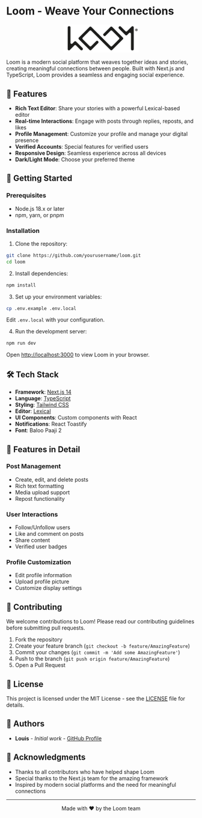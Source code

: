 # Loom - Weave Your Connections

<div align="center">
  <img src="loom.png" alt="Loom Logo" width="200"/>
</div>

Loom is a modern social platform that weaves together ideas and stories, creating meaningful connections between people. Built with Next.js and TypeScript, Loom provides a seamless and engaging social experience.

## 🌟 Features

- **Rich Text Editor**: Share your stories with a powerful Lexical-based editor
- **Real-time Interactions**: Engage with posts through replies, reposts, and likes
- **Profile Management**: Customize your profile and manage your digital presence
- **Verified Accounts**: Special features for verified users
- **Responsive Design**: Seamless experience across all devices
- **Dark/Light Mode**: Choose your preferred theme

## 🚀 Getting Started

### Prerequisites

- Node.js 18.x or later
- npm, yarn, or pnpm

### Installation

1. Clone the repository:
```bash
git clone https://github.com/yourusername/loom.git
cd loom
```

2. Install dependencies:
```bash
npm install
```

3. Set up your environment variables:
```bash
cp .env.example .env.local
```
Edit `.env.local` with your configuration.

4. Run the development server:
```bash
npm run dev
```

Open [http://localhost:3000](http://localhost:3000) to view Loom in your browser.

## 🛠️ Tech Stack

- **Framework**: [Next.js 14](https://nextjs.org/)
- **Language**: [TypeScript](https://www.typescriptlang.org/)
- **Styling**: [Tailwind CSS](https://tailwindcss.com/)
- **Editor**: [Lexical](https://lexical.dev/)
- **UI Components**: Custom components with React
- **Notifications**: React Toastify
- **Font**: Baloo Paaji 2

## 📱 Features in Detail

### Post Management
- Create, edit, and delete posts
- Rich text formatting
- Media upload support
- Repost functionality

### User Interactions
- Follow/Unfollow users
- Like and comment on posts
- Share content
- Verified user badges

### Profile Customization
- Edit profile information
- Upload profile picture
- Customize display settings

## 🤝 Contributing

We welcome contributions to Loom! Please read our contributing guidelines before submitting pull requests.

1. Fork the repository
2. Create your feature branch (`git checkout -b feature/AmazingFeature`)
3. Commit your changes (`git commit -m 'Add some AmazingFeature'`)
4. Push to the branch (`git push origin feature/AmazingFeature`)
5. Open a Pull Request

## 📄 License

This project is licensed under the MIT License - see the [LICENSE](LICENSE) file for details.

## 👥 Authors

- **Louis** - *Initial work* - [GitHub Profile](https://github.com/yourusername)

## 🙏 Acknowledgments

- Thanks to all contributors who have helped shape Loom
- Special thanks to the Next.js team for the amazing framework
- Inspired by modern social platforms and the need for meaningful connections

---

<div align="center">
  Made with ❤️ by the Loom team
</div>
